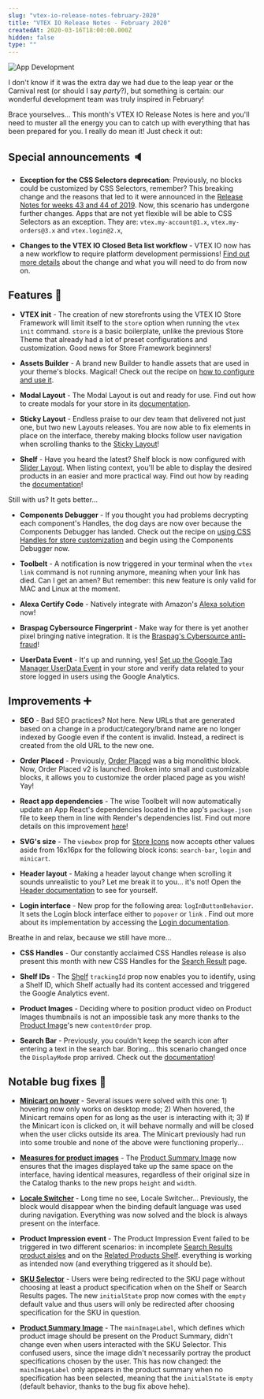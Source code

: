 ```yaml
---
slug: "vtex-io-release-notes-february-2020"
title: "VTEX IO Release Notes - February 2020"
createdAt: 2020-03-16T18:00:00.000Z
hidden: false
type: ""
---
```


![App Development](https://cdn.jsdelivr.net/gh/vtexdocs/dev-portal-content@main/images/vtex-io-release-notes-february-2020-0.png)

I don't know if it was the extra day we had due to the leap year or the Carnival rest (or should I say *party*?), but something is certain: our wonderful development team was truly inspired in February!

Brace yourselves... This month's VTEX IO Release Notes is here and you'll need to muster all the energy you can to catch up with everything that has been prepared for you. I really do mean it! Just check it out:

## Special announcements 🔈

- **Exception for the CSS Selectors deprecation**: Previously, no blocks could be customized by CSS Selectors, remember? This breaking change and the reasons that led to it were announced in the [Release Notes for weeks 43 and 44 of 2019](https://vtex.io/docs/releases/2019-week-43-44/css-selectors-deprecation). Now, this scenario has undergone further changes. Apps that are not yet flexible will be able to CSS Selectors as an exception. They are: `vtex.my-account@1.x`, `vtex.my-orders@3.x` and `vtex.login@2.x`,

- **Changes to the VTEX IO Closed Beta list workflow** -  VTEX IO now has a new workflow to require platform development permissions! [Find out more details](https://vtex.io/docs/releases/2020-02/vtex-io-closed-beta-list) about the change and what you will need to do from now on.

## Features 🚀

- **VTEX init** - The creation of new storefronts using the VTEX IO Store Framework will limit itself to the `store` option when running the `vtex init` command. `store` is a basic boilerplate, unlike the previous Store Theme that already had a lot of preset configurations and customization. Good news for Store Framework beginners!

- **Assets Builder** - A brand new Builder to handle assets that are used in your theme's blocks. Magical! Check out the recipe on [how to configure and use it](https://vtex.io/docs/recipes/development/using-the-assets-builder).

- **Modal Layout** - The Modal Layout is out and ready for use. Find out how to create modals for your store in its [documentation](https://vtex.io/docs/components/layout-blocks/vtex.modal-layout/).

- **Sticky Layout** -  Endless praise to our dev team that delivered not just one, but two new Layouts releases. You are now able to fix elements in place on the interface, thereby making blocks follow user navigation when scrolling thanks to the [Sticky Layout](https://vtex.io/docs/components/layout-blocks/vtex.sticky-layout/)!

- **Shelf** - Have you heard the latest? Shelf block is now configured with [Slider Layout](https://vtex.io/docs/apps/layout-blocks/vtex.slider-layout). When listing context, you'll be able to display the desired products in an easier and more practical way. Find out how by reading the [documentation](https://vtex.io/docs/components/content-blocks/vtex.shelf/)!

Still with us? It gets better...

- **Components Debugger** - If you thought you had problems decrypting each component's Handles, the dog days are now over because the Components Debugger has landed. Check out the recipe on [using CSS Handles for store customization](https://vtex.io/docs/recipes/style/using-css-handles-for-store-customization) and begin using the Components Debugger now.

- **Toolbelt** - A notification is now triggered in your terminal when the `vtex link` command is not running anymore, meaning when your link has died. Can I get an amen? But remember: this new feature is only valid for MAC and Linux at the moment.

- **Alexa Certify Code** - Natively integrate with Amazon's [Alexa solution](https://vtex.io/docs/components/all/vtex.alexa-certify-code/) now!

- **Braspag Cybersource Fingerprint** - Make way for there is yet another pixel bringing native integration. It is the  [Braspag's Cybersource anti-fraud](https://vtex.io/docs/components/all/vtex.cybersource-fingerprint/)!

- **UserData Event** -  It's up and running, yes! [Set up the Google Tag Manager UserData Event](https://vtex.io/docs/recipes/store-management/setting-up-google-tag-manager) in your store and verify data related to your store logged in users using the Google Analytics.

## Improvements ➕

- **SEO** - Bad SEO practices? Not here. New URLs that are generated based on a change in a product/category/brand name are no longer indexed by Google even if the content is invalid. Instead, a redirect is created from the old URL to the new one.

- **Order Placed** - Previously, [Order Placed](https://vtex.io/docs/components/content-blocks/vtex.order-placed/readme) was a big monolithic block. Now, Order Placed v2 is launched. Broken into small and customizable blocks, it allows you to customize the order placed page as you wish! Yay!

- **React app dependencies** - The wise Toolbelt will now automatically update an App React's dependencies located in the app's `package.json` file to keep them in line with Render's dependencies list. Find out more details on this improvement [here](https://vtex.io/docs/releases/2020-02/react-app-dependencies)!

- **SVG's size** - The `viewbox` prop for [Store Icons](https://vtex.io/docs/components/all/vtex.store-icons/) now accepts other values aside from 16x16px for the following block icons: `search-bar`, `login` and `minicart`.  

- **Header layout** - Making a header layout change when scrolling it sounds unrealistic to you? Let me break it to you... it's not! Open the [Header documentation](https://vtex.io/docs/components/content-blocks/vtex.store-header/) to see for yourself.

- **Login interface** - New prop for the following area:  `logInButtonBehavior`. It sets the Login block interface either to  `popover` or  `link` . Find out more about its implementation by accessing the [Login documentation](https://vtex.io/docs/components/all/vtex.login/).

Breathe in and relax, because we still have more...

- **CSS Handles** - Our constantly acclaimed CSS Handles release is also present this month with new CSS Handles for the [Search Result](https://vtex.io/docs/components/content-blocks/vtex.search-result/) page.

- **Shelf IDs** - The [Shelf](https://vtex.io/docs/components/content-blocks/vtex.shelf/) `trackingId` prop now enables you to identify, using a Shelf ID, which Shelf actually had its content accessed and triggered the Google Analytics event.

- **Product Images** - Deciding where to position product video on Product Images thumbnails is not an impossible task any more thanks to the [Product Image](https://vtex.io/docs/components/content-blocks/vtex.store-components/product-images)'s new `contentOrder` prop.  

- **Search Bar** - Previously, you couldn't keep the search icon after entering a text in the search bar. Boring... this scenario changed once the `DisplayMode` prop arrived. Check out the [documentation](https://vtex.io/docs/components/content-blocks/vtex.store-components/search-bar)!

## Notable bug fixes 🐛

- **[Minicart on hover](https://github.com/vtex-apps/minicart/pull/208)** - Several issues were solved with this one: 1) hovering now only works on desktop mode; 2) When hovered, the Minicart remains open for as long as the user is interacting with it; 3) If the Minicart icon is clicked on, it will behave normally and will be closed when the user clicks outside its area. The Minicart previously had run into some trouble and none of the above were functioning properly...

- **[Measures for product images](https://github.com/vtex-apps/store-theme/pull/197)** - The [Product Summary Image](https://vtex.io/docs/components/content-blocks/vtex.product-summary/product-summary-image) now ensures that the images displayed take up the same space on the interface, having identical measures, regardless of their original size in the Catalog thanks to the new props `height` and `width`.

- **[Locale Switcher](https://github.com/vtex-apps/locale-switcher/pull/17)** - Long time no see, Locale Switcher... Previously, the block would disappear when the binding default language was used during navigation. Everything was now solved and the block is always present on the interface.

- **Product Impression event** - The Product Impression Event failed to be triggered in two different scenarios: in incomplete [Search Results product aisles]((https://github.com/vtex-apps/search-result/pull/307)) and on the [Related Products Shelf](https://github.com/vtex-apps/shelf/pull/211). everything is working as intended now (and everything triggered as it should be).

- **[SKU Selector](https://github.com/vtex-apps/product-summary/pull/237)** - Users were being redirected to the SKU page without choosing at least a product specification when on the Shelf or Search Results pages. The new `initialState` prop now comes with the `empty` default value and thus users will only be redirected after choosing specification for the SKU in question.

- **[Product Summary Image](https://github.com/vtex-apps/product-summary/pull/236)** - The `mainImageLabel`, which defines which product image should be present on the Product Summary, didn't change even when users interacted with the SKU Selector. This confused users, since the image didn't necessarily portray the product specifications chosen by the user. This has now changed: the `mainImageLabel` only appears in the product summary when no specification has been selected, meaning that the `initialState` is `empty` (default behavior, thanks to the bug fix above hehe).
